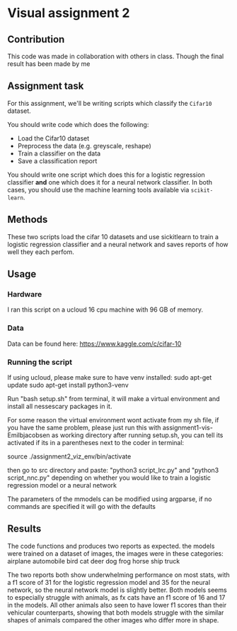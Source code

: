 # Visual assignment 2

## Contribution
This code was made in collaboration with others in class. Though the final result has been made by me

## Assignment task

For this assignment, we'll be writing scripts which classify the ```Cifar10``` dataset.

You should write code which does the following:

- Load the Cifar10 dataset
- Preprocess the data (e.g. greyscale, reshape)
- Train a classifier on the data
- Save a classification report

You should write one script which does this for a logistic regression classifier **and** one which does it for a neural network classifier. In both cases, you should use the machine learning tools available via ```scikit-learn```.

## Methods

These two scripts load the cifar 10 datasets and use sickitlearn to train a logistic regression classifier and a neural network and saves reports of how well they each perfom.

## Usage

### Hardware
I ran this script on a ucloud 16 cpu machine with 96 GB of memory.


### Data
Data can be found here: 
https://www.kaggle.com/c/cifar-10

### Running the script
If using ucloud, please make sure to have venv installed:
sudo apt-get update
sudo apt-get install python3-venv

Run "bash setup.sh" from terminal, it will make a virtual environment and install all nessescary packages in it.

For some reason the virtual environment wont activate from my sh file, if you have the same problem, please just run this with assignment1-vis-Emilbjacobsen as working directory after running setup.sh, you can tell its activated if its in a parentheses next to the coder in terminal:

source ./assignment2_viz_env/bin/activate

then go to src directory and paste:
"python3 script_lrc.py" and "python3 script_nnc.py" depending on whether you would like to train a logistic regression model or a neural network

The parameters of the mmodels can be modified using argparse, if no commands are specified it will go with the defaults



## Results

The code functions and produces two reports as expected. the models were trained on a dataset of images, the images were in these categories:
        airplane
        automobile
        bird
        cat
        deer
        dog
        frog
        horse 
        ship
        truck

 The two reports both show underwhelming performance on most stats, with a f1 score of 31 for the logistic regression model and 35 for the neural network, so the neural network model is slightly better. Both models seems to especially struggle with animals, as fx cats have an f1 score of 16 and 17 in the models. All other animals also seen to have lower f1 scores than their vehicular counterparts, showing that both models struggle with the similar shapes of animals compared the other images who differ more in shape.